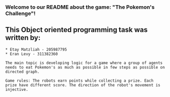 ### Welcome to our README about the game: "The Pokemon's Challenge"!

## This Object oriented programming task was written by:

    * Etay Matzliah - 205987795
    * Eran Levy - 311382360
    
    The main topic is developing logic for a game where a group of agents needs to eat Pokemon's as much as possible in few steps as possible on directed graph.
    
    Game rules: The robots earn points while collecting a prize. Each prize have different score. The direction of the robot's movement is injective.





